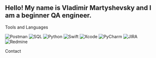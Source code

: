 ## Hello! My name is Vladimir Martyshevsky and I am a beginner QA engineer.

Tools and Languages

![Postman](https://img.shields.io/badge/-Postman-333636??style=for-the-badge&logo=postman)
![SQL](https://img.shields.io/badge/-SQL-333636??style=for-the-badge&logo=mysql)
![Python](https://img.shields.io/badge/-Python-333636??style=for-the-badge&logo=python)
![Swift](https://img.shields.io/badge/-Swift-333636??style=for-the-badge&logo=swift)
![Xcode](https://img.shields.io/badge/-Xcode-333636??style=for-the-badge&logo=xcode)
![PyCharm](https://img.shields.io/badge/-PyCharm-333636??style=for-the-badge&logo=pycharm)
![JIRA](https://img.shields.io/badge/-Jira-333636??style=for-the-badge&logo=JIRA)
![Redmine](https://img.shields.io/badge/-Redmine-333636??style=for-the-badge&logo=redmine)


Contact